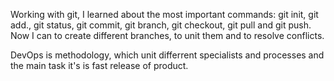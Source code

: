 Working with git, I learned about the most important commands: git init, git add., git status, git commit, git branch, git checkout, git pull and git push. Now I can to create different branches, to unit them and to resolve conflicts.

DevOps is methodology, which unit differrent specialists and processes and the main task it's is fast release of product.
